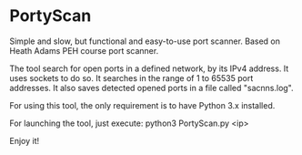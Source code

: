 # PortyScan
Simple and slow, but functional and easy-to-use port scanner. Based on Heath Adams PEH course port scanner.

The tool search for open ports in a defined network, by its IPv4 address. It uses sockets to do so.
It searches in the range of 1 to 65535 port addresses. It also saves detected opened ports in a file called "sacnns.log".

For using this tool, the only requirement is to have Python 3.x installed.

For launching the tool, just execute: python3 PortyScan.py \<ip\>

  Enjoy it!
